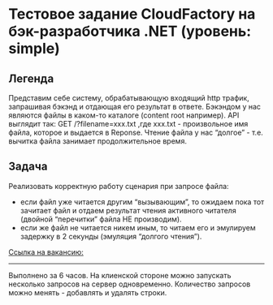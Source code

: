 # Тестовое задание CloudFactory на бэк-разработчика .NET (уровень: simple)
## Легенда
Представим себе систему, обрабатывающую входящий http трафик, запрашивая
бэкэнд и отдающая его результат в ответе. Бэкэндом у нас являются файлы в каком-то
каталоге (content root например). API выглядит так: GET /?filename=xxx.txt ,где xxx.txt -
произвольное имя файла, которое и выдается в Reponse.
Чтение файла у нас “долгое” - т.е. вычитка файла занимает продолжительное время.
## Задача
Реализовать корректную работу сценария при запросе файла:
* если файл уже читается другим “вызывающим”, то ожидаем пока тот зачитает
файл и отдаем результат чтения активного читателя (двойной “перечитки”
файла НЕ производим).
* если же файл не читается никем иным, то читаем его и эмулируем задержку в 2
секунды (эмуляция “долгого чтения”).

[Ссылка на вакансию:](https://career.habr.com/vacancies/1000047532)

***

Выполнено за 6 часов.
На клиенской стороне можно запускать несколько запросов на сервер одновременно. Количество запросов можно менять - добавлять и удалять строки.
